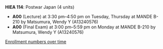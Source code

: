 **HIEA 114**: Postwar Japan (4 units)

- **A00** (Lecture) at 3:30 pm–4:50 pm on Tuesday, Thursday at MANDE B-210 by Matsumura, Wendy Y (A13240576)
- **A00** (Final Exam) at 3:00 pm–5:59 pm on Monday at MANDE B-210 by Matsumura, Wendy Y (A13240576)

[Enrollment numbers over time](./HIEA114.tsv)
